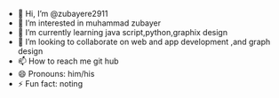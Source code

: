 - 👋 Hi, I’m @zubayere2911
- 👀 I’m interested in muhammad zubayer
- 🌱 I’m currently learning java script,python,graphix design
- 💞️ I’m looking to collaborate on web and app development ,and graph design
- 📫 How to reach me git hub
- 😄 Pronouns: him/his
- ⚡ Fun fact: noting

<!---
zubayere2911/zubayere2911 is a ✨ special ✨ repository because its `README.md` (this file) appears on your GitHub profile.
You can click the Preview link to take a look at your changes.
--->
